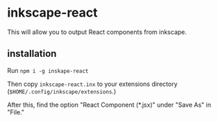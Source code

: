 # inkscape-react

This will allow you to output React components from inkscape.

## installation

Run `npm i -g inskape-react`

Then copy `inkscape-react.inx` to your extensions directory (`$HOME/.config/inkscape/extensions`.)

After this, find the option "React Component (*.jsx)" under "Save As" in "File."